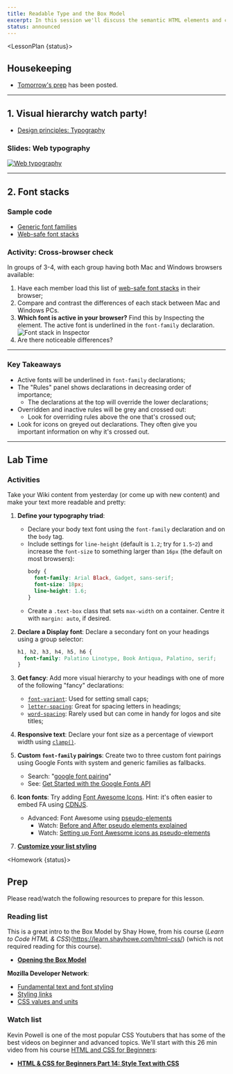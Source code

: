 ```yaml
---
title: Readable Type and the Box Model
excerpt: In this session we'll discuss the semantic HTML elements and common CSS properties for styling text and colours.
status: announced
---
```

<script>
	import Homework from "$lib/components/Homework.svelte";
	import LessonPlan from "$lib/components/LessonPlan.svelte";
	import LabTime from "$lib/components/LabTime.svelte";
	import Achievement from "$lib/components/Achievement.svelte";
</script>

<LessonPlan {status}>

## Housekeeping
- [Tomorrow's prep](/courses/cpnt-260/day-4) has been posted.

---

## 1. Visual hierarchy watch party!
- [Design principles: Typography](https://www.youtube.com/watch?v=yom0nogFN3k)

### Slides: Web typography
[![Web typography](/images/slides/web-typography.png)](https://sait-wbdv.github.io/slides/w23/cpnt-260/web-typography.html)

---

## 2. Font stacks
### Sample code
- [Generic font families](https://codepen.io/browsertherapy/pen/wvzZPqK)
- [Web-safe font stacks](https://codepen.io/browsertherapy/pen/eYNmYQP)

### Activity: Cross-browser check
In groups of 3-4, with each group having both Mac and Windows browsers available:
1. Have each member load this list of [web-safe font stacks](https://codepen.io/browsertherapy/pen/eYNmYQP) in their browser;
2. Compare and contrast the differences of each stack between Mac and Windows PCs.
3. **Which font is active in your browser?** Find this by Inspecting the element. The active font is underlined in the `font-family` declaration.
    ![Font stack in Inspector](/images/tools/font-stack-inspector.png)
4. Are there noticeable differences? 

---

### Key Takeaways
- Active fonts will be underlined in `font-family` declarations;
- The "Rules" panel shows declarations in decreasing order of importance;
    - The declarations at the top will override the lower declarations;
- Overridden and inactive rules will be grey and crossed out:
    - Look for overriding rules above the one that's crossed out;
- Look for icons on greyed out declarations. They often give you important information on why it's crossed out.

---

## Lab Time
### Activities
Take your Wiki content from yesterday (or come up with new content) and make your text more readable and pretty:
1. **Define your typography triad**: 
    - Declare your body text font using the `font-family` declaration and on the `body` tag. 
    - Include settings for `line-height` (default is `1.2`; try for `1.5`-`2`) and increase the `font-size` to something larger than `16px` (the default on most browsers):
        ```css
        body {
          font-family: Arial Black, Gadget, sans-serif;
          font-size: 18px;
          line-height: 1.6;
        }
        ```
    - Create a `.text-box` class that sets `max-width` on a container. Centre it with `margin: auto`, if desired.
2. **Declare a Display font**: Declare a secondary font on your headings using a group selector:
    
    ```css
    h1, h2, h3, h4, h5, h6 {
      font-family: Palatino Linotype, Book Antiqua, Palatino, serif;
    }
    ```
3. **Get fancy**: Add more visual hierarchy to your headings with one of more of the following "fancy" declarations:
    - [`font-variant`](https://developer.mozilla.org/en-US/docs/Web/CSS/font-variant): Used for setting small caps;
    - [`letter-spacing`](https://developer.mozilla.org/en-US/docs/Web/CSS/letter-spacing): Great for spacing letters in headings;
    - [`word-spacing`](https://developer.mozilla.org/en-US/docs/Web/CSS/word-spacing): Rarely used but can come in handy for logos and site titles;

4. **Responsive text**: Declare your font size as a percentage of viewport width using [`clamp()`](https://developer.mozilla.org/en-US/docs/Web/CSS/clamp).

5. **Custom `font-family` pairings**: Create two to three custom font pairings using Google Fonts with system and generic families as fallbacks.
    - Search: "[google font pairing](https://www.google.com/search?q=best+google+font+combinations)"
    - See: [Get Started with the Google Fonts API](https://developers.google.com/fonts/docs/getting_started)

6. **Icon fonts**: Try adding [Font Awesome Icons](https://fontawesome.com/how-to-use/on-the-web/referencing-icons/basic-use). Hint: it's often easier to embed FA using [CDNJS](https://cdnjs.com/libraries/font-awesome).
    - Advanced: Font Awesome using [pseudo-elements](https://developer.mozilla.org/en-US/docs/Learn/CSS/Building_blocks/Selectors/Pseudo-classes_and_pseudo-elements) 
        - Watch: [Before and After pseudo elements explained](https://youtu.be/zGiirUiWslI)
        - Watch: [Setting up Font Awesome icons as pseudo-elements](https://youtu.be/lMBa7gLWyO4)
7. **[Customize your list styling](https://css-tricks.com/almanac/properties/l/list-style/)**

</LessonPlan>

<Homework {status}>

## Prep
Please read/watch the following resources to prepare for this lesson.

### Reading list
This is a great intro to the Box Model by Shay Howe, from his course (_Learn to Code HTML & CSS_)(https://learn.shayhowe.com/html-css/) (which is not required reading for this course).
- **[Opening the Box Model](https://learn.shayhowe.com/html-css/opening-the-box-model/)**

**Mozilla Developer Network**: 
- [Fundamental text and font styling](https://developer.mozilla.org/en-US/docs/Learn/CSS/Styling_text/Fundamentals)
- [Styling links](https://developer.mozilla.org/en-US/docs/Learn/CSS/Styling_text/Styling_links)
- [CSS values and units](https://developer.mozilla.org/en-US/docs/Learn/CSS/Building_blocks/Values_and_units)

### Watch list
Kevin Powell is one of the most popular CSS Youtubers that has some of the best videos on beginner and advanced topics. We'll start with this 26 min video from his course [HTML and CSS for Beginners](https://www.youtube.com/playlist?list=PL4-IK0AVhVjM0xE0K2uZRvsM7LkIhsPT-):
- **[HTML & CSS for Beginners Part 14: Style Text with CSS](https://www.youtube.com/watch?v=Elg66-ASVXg)**

</Homework>

<Achievement status="draft">


</Achievement>

